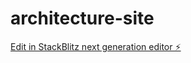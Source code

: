 # architecture-site

[Edit in StackBlitz next generation editor ⚡️](https://stackblitz.com/~/github.com/nicojav/architecture-site)
